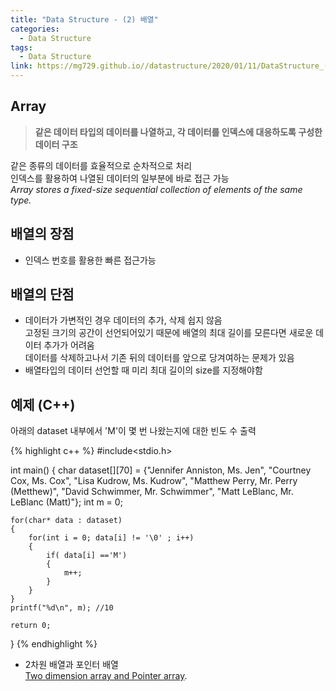 ```yaml
---
title: "Data Structure - (2) 배열"
categories:
  - Data Structure
tags:
  - Data Structure
link: https://mg729.github.io//datastructure/2020/01/11/DataStructure_(2)_Array/
---
```


##  Array  
>**같은 데이터 타입의 데이터를 나열하고, 각 데이터를 인덱스에 대응하도록 구성한 데이터 구조**  

같은 종류의 데이터를 효율적으로 순차적으로 처리  
인덱스를 활용하여 나열된 데이터의 일부분에 바로 접근 가능  
_Array stores a fixed-size sequential collection of elements of the same type._ 

## 배열의 장점  
* 인덱스 번호를 활용한 빠른 접근가능  

## 배열의 단점  
* 데이터가 가변적인 경우 데이터의 추가, 삭제 쉽지 않음  
고정된 크기의 공간이 선언되어있기 때문에 배열의 최대 길이를 모른다면 새로운 데이터 추가가 어려움  
데이터를 삭제하고나서 기존 뒤의 데이터를 앞으로 당겨여하는 문제가 있음   
* 배열타입의 데이터 선언할 때 미리 최대 길이의 size를 지정해야함  

## 예제 (C++)
아래의 dataset 내부에서 'M'이 몇 번 나왔는지에 대한 빈도 수 출력  

{% highlight c++ %}
#include<stdio.h>

int main()
{
	char dataset[][70] = {"Jennifer Anniston, Ms. Jen",
		"Courtney Cox, Ms. Cox",
		"Lisa Kudrow, Ms. Kudrow",
		"Matthew Perry, Mr. Perry (Metthew)",
		"David Schwimmer, Mr. Schwimmer",
		"Matt LeBlanc, Mr. LeBlanc (Matt)"};
    int m = 0;
    
  	for(char* data : dataset)
    {
    	for(int i = 0; data[i] != '\0' ; i++)
    	{
			if( data[i] =='M')
			{
				m++;   		
			}
		}
	} 
	printf("%d\n", m); //10

	return 0;
}
{% endhighlight %}


* 2차원 배열과 포인터 배열  
[Two dimension array and Pointer array](http://www.parkjonghyuk.net/lecture/programming1/lecturenote/chap06-6.pdf).